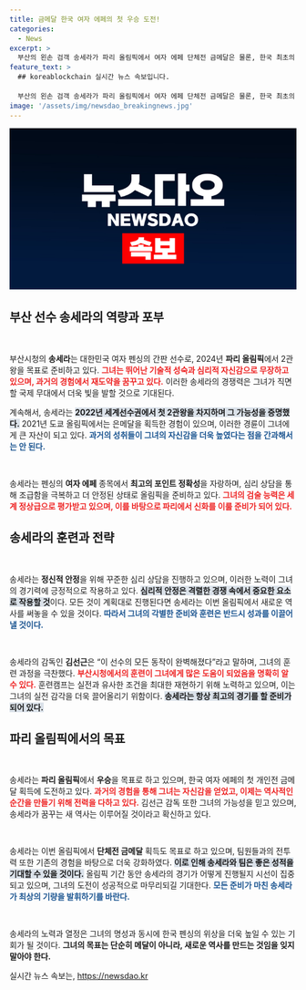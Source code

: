 ```yaml
---
title: 금메달 한국 여자 에페의 첫 우승 도전!
categories:
  - News
excerpt: >
  부산의 왼손 검객 송세라가 파리 올림픽에서 여자 에페 단체전 금메달은 물론, 한국 최초의 개인전 우승을 향한 포부를 밝혔다. 세계 최고 수준의 기술과 강한 정신력을 바탕으로 새로운 역사를 쓸 준비가 완료됐다.
feature_text: >
  ## koreablockchain 실시간 뉴스 속보입니다.

  부산의 왼손 검객 송세라가 파리 올림픽에서 여자 에페 단체전 금메달은 물론, 한국 최초의 개인전 우승을 향한 포부를 밝혔다. 세계 최고 수준의 기술과 강한 정신력을 바탕으로 새로운 역사를 쓸 준비가 완료됐다.
image: '/assets/img/newsdao_breakingnews.jpg'
---
```


<p><img src="/assets/img/newsdao_breakingnews.jpg" alt="koreablockchain 속보" /></p>

<h2 data-ke-size="size26">부산 선수 송세라의 역량과 포부</h2>

<p data-ke-size="size16">&nbsp;</p>

<p>부산시청의 <b>송세라</b>는 대한민국 여자 펜싱의 간판 선수로, 2024년 <b>파리 올림픽</b>에서 2관왕을 목표로 준비하고 있다. <b><span style="color: #ee2323;">그녀는 뛰어난 기술적 성숙과 심리적 자신감으로 무장하고 있으며, 과거의 경험에서 재도약을 꿈꾸고 있다.</span></b> 이러한 송세라의 경쟁력은 그녀가 직면할 국제 무대에서 더욱 빛을 발할 것으로 기대된다.</p>

<p>계속해서, 송세라는 <b><span style="background-color: #21538527;">2022년 세계선수권에서 첫 2관왕을 차지하며 그 가능성을 증명했다.</span></b> 2021년 도쿄 올림픽에서는 은메달을 획득한 경험이 있으며, 이러한 경륜이 그녀에게 큰 자산이 되고 있다. <b><span style="color: #1a5490;">과거의 성취들이 그녀의 자신감을 더욱 높였다는 점을 간과해서는 안 된다.</span></b> </p>

<p data-ke-size="size16">&nbsp;</p>

<p>송세라는 펜싱의 <b>여자 에페</b> 종목에서 <b>최고의 포인트 정확성</b>을 자랑하며, 심리 상담을 통해 조급함을 극복하고 더 안정된 상태로 올림픽을 준비하고 있다. <b><span style="color: #ee2323;">그녀의 검술 능력은 세계 정상급으로 평가받고 있으며, 이를 바탕으로 파리에서 신화를 이룰 준비가 되어 있다.</span></b> </p>

<h2 data-ke-size="size26">송세라의 훈련과 전략</h2>

<p data-ke-size="size16">&nbsp;</p>

<p>송세라는 <b>정신적 안정</b>을 위해 꾸준한 심리 상담을 진행하고 있으며, 이러한 노력이 그녀의 경기력에 긍정적으로 작용하고 있다. <b><span style="background-color: #21538527;">심리적 안정은 격렬한 경쟁 속에서 중요한 요소로 작용할 것</span></b>이다. 모든 것이 계획대로 진행된다면 송세라는 이번 올림픽에서 새로운 역사를 써놓을 수 있을 것이다. <b><span style="color: #1a5490;">따라서 그녀의 각별한 준비와 훈련은 반드시 성과를 이끌어낼 것이다.</span></b></p>

<p data-ke-size="size16">&nbsp;</p>

<p>송세라의 감독인 <b>김선근</b>은 “이 선수의 모든 동작이 완벽해졌다”라고 말하며, 그녀의 훈련 과정을 극찬했다. <b><span style="color: #ee2323;">부산시청에서의 훈련이 그녀에게 많은 도움이 되었음을 명확히 알 수 있다.</span></b> 훈련캠프는 실전과 유사한 조건을 최대한 재현하기 위해 노력하고 있으며, 이는 그녀의 실전 감각을 더욱 끌어올리기 위함이다. <b><span style="background-color: #21538527;">송세라는 항상 최고의 경기를 할 준비가 되어 있다.</span></b> </p>

<h2 data-ke-size="size26">파리 올림픽에서의 목표</h2>

<p data-ke-size="size16">&nbsp;</p>

<p>송세라는 <b>파리 올림픽</b>에서 <b>우승</b>을 목표로 하고 있으며, 한국 여자 에페의 첫 개인전 금메달 획득에 도전하고 있다. <b><span style="color: #ee2323;">과거의 경험을 통해 그녀는 자신감을 얻었고, 이제는 역사적인 순간을 만들기 위해 전력을 다하고 있다.</span></b> 김선근 감독 또한 그녀의 가능성을 믿고 있으며, 송세라가 꿈꾸는 새 역사는 이루어질 것이라고 확신하고 있다.</p>

<p data-ke-size="size16">&nbsp;</p>

<p>송세라는 이번 올림픽에서 <b>단체전 금메달</b> 획득도 목표로 하고 있으며, 팀원들과의 전투력 또한 기존의 경험을 바탕으로 더욱 강화하였다. <b><span style="background-color: #21538527;">이로 인해 송세라와 팀은 좋은 성적을 기대할 수 있을 것이다.</span></b> 올림픽 기간 동안 송세라의 경기가 어떻게 진행될지 시선이 집중되고 있으며, 그녀의 도전이 성공적으로 마무리되길 기대한다. <b><span style="color: #1a5490;">모든 준비가 마친 송세라가 최상의 기량을 발휘하기를 바란다.</span></b></p>

<p data-ke-size="size16">&nbsp;</p>

<p>송세라의 노력과 열정은 그녀의 명성과 동시에 한국 펜싱의 위상을 더욱 높일 수 있는 기회가 될 것이다. <b>그녀의 목표는 단순히 메달이 아니라, 새로운 역사를 만드는 것임을 잊지 말아야 한다.</b></p>
실시간 뉴스 속보는, <a href="https://newsdao.kr" rel="dofollow">https://newsdao.kr</a>


